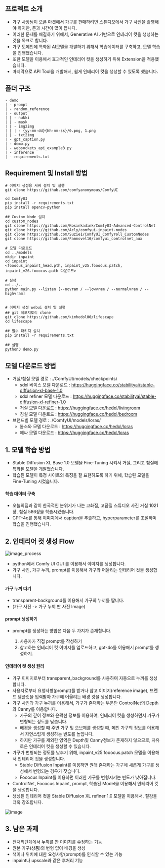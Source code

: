 
## 프로젝트 소개
+ 가구 사장님이 오픈 마켓에서 가구를 판매하려면 스튜디오에서 가구 사진을 촬영해야 하지만, 돈과 시간이 많이 듭니다.
+ 이러한 문제를 해결하기 위해서, Generative AI 기반으로 인테리어 컷을 생성하는 것을 목표로 합니다.
+ 가구 도메인에 특화된 AI모델을 개발하기 위해서 학습데이터를 구축하고, 모델 학습을 진행했습니다.
+ 또한 모델을 이용해서 효과적인 인테리어 컷을 생성하기 위해 Extension을 적용했습니다.
+ 마지막으로 API Tool을 개발해서, 쉽게 인테리어 컷을 생성할 수 있도록 했습니다.

## 폴더 구조
	- demo  
	| - prompt  
	| - random_reference
	| - output
	| | - nukki
	| | - mask
	| | - img2img
	| | | - {yy-mm-dd}{hh-mm-ss}/0.png, 1.png
	| | - txt2img
	| - gpt_caption.py
	| - demo.py
	| - websockets_api_example3.py
	| - inference
	| - requirements.txt	

## Requirement 및 Install 방법
	# 이미지 생성용 서버 설치 및 실행
 	git clone https://github.com/comfyanonymous/ComfyUI
	
 	cd ComfyUI
	pip install -r requirements.txt
	pip install opencv-python

	## Custom Node 설치
	cd custom_nodes
	git clone https://github.com/Kosinkadink/ComfyUI-Advanced-ControlNet
	git clone https://github.com/Acly/comfyui-inpaint-nodes
	git clone https://github.com/Suzie1/ComfyUI_Comfyroll_CustomNodes
	git clone https://github.com/Fannovel16/comfyui_controlnet_aux

	# 모델 다운로드
	cd ../models
	mkdir inpaint
	cd inpaint
	<fooocus_inpaint_head.pth, inpaint_v25.fooocus.patch, inpaint_v26.fooocus.path 다운로드>

	# 실행
	cd ../..
	python main.py --listen [--novram / --lowvram / --normalvram / --highvram]


	# 이미지 생성 webui 설치 및 실행
	## git 레포지토리 clone
	git clone https://github.com/kimhedol00/lifescape
	cd lifescape
	
	## 필수 패키지 설치
	pip install -r requirements.txt
	
	## 실행
	python3 demo.py
 


## 모델 다운로드 방법
+ 거실/침실 모델 경로 : ./ComfyUI/models/checkpoints/
  + sdxl 베이스 모델 다운로드 : https://huggingface.co/stabilityai/stable-diffusion-xl-base-1.0
  + sdxl refiner 모델 다운로드 : https://huggingface.co/stabilityai/stable-diffusion-xl-refiner-1.0
  + 거실 모델 다운로드 : https://huggingface.co/hedol/livingroom
  + 침실 모델 다운로드 : https://huggingface.co/hedol/bedroom
+ 브랜드별 모델 경로 : ./ComfyUI/models/loras/
  + 봄소와 모델 다운로드 : https://huggingface.co/hedol/loras
  + 에싸 모델 다운로드 : https://huggingface.co/hedol/loras

## 1. 모델 학습 방법
+ Stable Diffusion XL Base 1.0 모델을 Fine-Tuning 시켜서 거실, 그리고 침실에 특화된 모델을 개발했습니다.
+ 학습된 모델이 특정 사이트의 특징을 잘 표현하도록 하기 위해, 학습된 모델을 Fine-Tuning 시켰습니다.

#### 학습 데이터 구축
+ 오늘의집과 같이 한국적인 분위기가 나는 고화질, 고품질 스튜디오 사진 거실 1021장, 침실 586장을 학습시켰습니다.
+ GPT-4o를 통해 이미지에서 caption을 추출하고, hyperparameter를 조절하며 학습을 진행했습니다.


## 2. 인테리어 컷 생성 Flow

![image_process](https://github.com/user-attachments/assets/e4ab4d2e-f477-4328-be79-a363860f26e9)

+ python에서 Comfy UI GUI 를 이용해서 이미지를 생성합니다.
+ 가구 사진, 가구 누끼, prompt를 이용해서 가구와 어울리는 인테리어 컷을 생성합니다.


#### 가구 누끼 따기
+ transparent-background를 이용해서 가구의 누끼를 땁니다.
+ (가구 사진 -> 가구 누끼 딴 사진 Image)

#### prompt 생성하기
+ prompt를 생성하는 방법은 다음 두 가지가 존재합니다.

  1. 사용자가 직접 prompt를 작성하기
  2. 참고하는 인테리어 컷 이미지를 업로드하고, gpt-4o를 이용해서 prompt를 생성하기.

#### 인테리어 컷 생성 원리
+ 가구 이미지로부터 transparent_background를 사용하여 자동으로 누끼를 생성합니다.
+ 사용자로부터 요청사항(prompt)를 받거나 참고 이미지(reference image), 브랜드 템플릿을 입력받아 가구에 어울리는 배경 컷을 생성합니다.
+ 가구 사진과 가구 누끼를 이용해서, 가구가 존재하는 부분만 ControlNet의 Depth와 Canny를 이용합니다.
  + 가구의 깊이 정보와 윤곽선 정보를 이용하여, 인테리어 컷을 생성하면서 가구가 변형되는 정도를 낮춥니다.
  + 배경을 생성할 때 주변 가구 및 오브제를 생성할 때, 메인 가구의 정보를 이용해서 자연스럽게 생성하는 빈도를 높입니다.
  + 하지만 가구를 제외한 영역은 Depth및 Canny정보가 존재하지 않으므로, 자유로운 인테리어 컷을 생성할 수 있습니다.
+ 가구가 변형되는 정도를 낮추기 위해, inpaint_v25.fooocus.patch 모델을 이용해서 인테리어 컷을 생성합니다.
  + Stable Diffusion Inpaint를 이용하면 원래 존재하는 가구에 새롭게 가구를 생성해서 변형되는 경우가 잦습니다.
  + Fooocus Inpaint를 이용하면 이러한 가구를 변형시키는 빈도가 낮아집니다.
+ ControlNet, Fooocus Inpaint, prompt, 학습된 Model을 이용해서 인테리어 컷을 생성합니다.
+ 생성된 인테리어 컷을 Stable Diffusion XL refiner 1.0 모델을 이용해서, 질감을 더욱 강조합니다.

![image](https://github.com/user-attachments/assets/1254a584-38e6-4767-893b-de26221d1918)


## 3. 남은 과제
+ 전처리단계에서 누끼를 딴 이미지를 수정하는 기능
+ 원본 가구(상품)의 변형 없이 배경을 생성
+ 색이나 위치에 대한 요청사항(prompt)를 인식할 수 있는 기능
+ inpaint나 upscale과 같은 후처리 기능